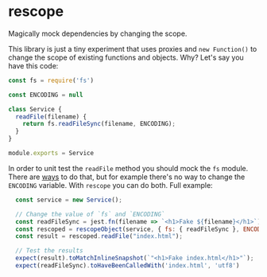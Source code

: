 # rescope

Magically mock dependencies by changing the scope.

This library is just a tiny experiment that uses proxies and `new Function()` to change the scope of existing functions and objects. Why? Let's say you have this code:

```javascript
const fs = require('fs')

const ENCODING = null

class Service {
  readFile(filename) {
    return fs.readFileSync(filename, ENCODING);
  }
}

module.exports = Service
```

In order to unit test the `readFile` method you should mock the `fs` module. There are [ways](https://jestjs.io/docs/en/mock-functions#mock-implementations) to do that, but for example there's no way to change the `ENCODING` variable. With `rescope` you can do both. Full example:

```javascript
  const service = new Service();

  // Change the value of `fs` and `ENCODING`
  const readFileSync = jest.fn(filename => `<h1>Fake ${filename}</h1>`)
  const rescoped = rescopeObject(service, { fs: { readFileSync }, ENCODING: 'utf8' });
  const result = rescoped.readFile("index.html");

  // Test the results
  expect(result).toMatchInlineSnapshot(`"<h1>Fake index.html</h1>"`);
  expect(readFileSync).toHaveBeenCalledWith('index.html', 'utf8')
```
